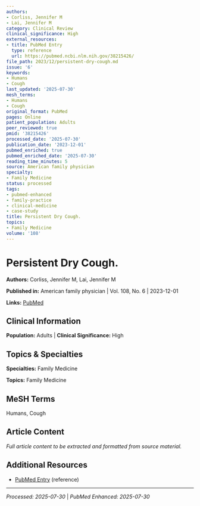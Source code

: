 ```yaml
---
authors:
- Corliss, Jennifer M
- Lai, Jennifer M
category: Clinical Review
clinical_significance: High
external_resources:
- title: PubMed Entry
  type: reference
  url: https://pubmed.ncbi.nlm.nih.gov/38215426/
file_path: 2023/12/persistent-dry-cough.md
issue: '6'
keywords:
- Humans
- Cough
last_updated: '2025-07-30'
mesh_terms:
- Humans
- Cough
original_format: PubMed
pages: Online
patient_population: Adults
peer_reviewed: true
pmid: '38215426'
processed_date: '2025-07-30'
publication_date: '2023-12-01'
pubmed_enriched: true
pubmed_enriched_date: '2025-07-30'
reading_time_minutes: 5
source: American family physician
specialty:
- Family Medicine
status: processed
tags:
- pubmed-enhanced
- family-practice
- clinical-medicine
- case-study
title: Persistent Dry Cough.
topics:
- Family Medicine
volume: '108'
---
```


# Persistent Dry Cough.

**Authors:** Corliss, Jennifer M, Lai, Jennifer M

**Published in:** American family physician | Vol. 108, No. 6 | 2023-12-01

**Links:** [PubMed](https://pubmed.ncbi.nlm.nih.gov/38215426/)

## Clinical Information

**Population:** Adults | **Clinical Significance:** High

## Topics & Specialties

**Specialties:** Family Medicine

**Topics:** Family Medicine

## MeSH Terms

Humans, Cough

## Article Content

*Full article content to be extracted and formatted from source material.*

## Additional Resources

- [PubMed Entry](https://pubmed.ncbi.nlm.nih.gov/38215426/) (reference)

---

*Processed: 2025-07-30* | *PubMed Enhanced: 2025-07-30*
